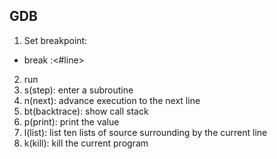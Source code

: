## GDB
1. Set breakpoint: 
  - break <filename>:<#line>
2. run
3. s(step): enter a subroutine
4. n(next): advance execution to the next line
5. bt(backtrace): show call stack
6. p(print): print the value
7. l(list): list ten lists of source surrounding by the current line
8. k(kill): kill the current program

